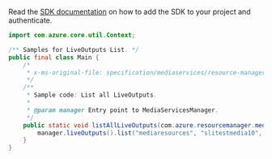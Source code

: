 Read the [SDK documentation](https://github.com/Azure/azure-sdk-for-java/blob/azure-resourcemanager-mediaservices_2.0.0/sdk/mediaservices/azure-resourcemanager-mediaservices/README.md) on how to add the SDK to your project and authenticate.

```java
import com.azure.core.util.Context;

/** Samples for LiveOutputs List. */
public final class Main {
    /*
     * x-ms-original-file: specification/mediaservices/resource-manager/Microsoft.Media/stable/2021-11-01/examples/liveoutput-list-all.json
     */
    /**
     * Sample code: List all LiveOutputs.
     *
     * @param manager Entry point to MediaServicesManager.
     */
    public static void listAllLiveOutputs(com.azure.resourcemanager.mediaservices.MediaServicesManager manager) {
        manager.liveOutputs().list("mediaresources", "slitestmedia10", "myLiveEvent1", Context.NONE);
    }
}
```
